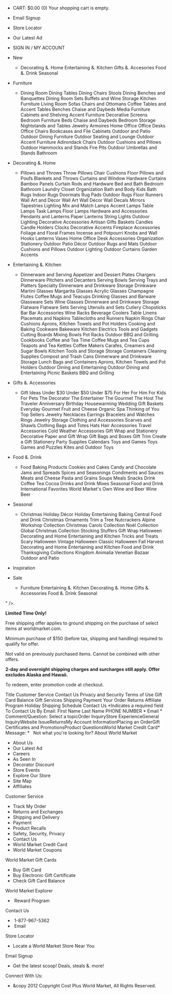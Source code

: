 *   CART: $0.00 (0) Your shopping cart is empty.
*   Email Signup
*   Store Locator
*   Our Latest Ad
*   SIGN IN / MY ACCOUNT

*   New
    *   Decorating &. Home Entertaining &. Kitchen Gifts &. Accesories Food &. Drink Seasonal
*   Furniture
    *   Dining Room Dining Tables Dining Chairs Stools Dining Benches and Banquettes Dining Room Sets Buffets and Wine Storage Kitchen Furniture Living Room Sofas Chairs and Ottomans Coffee Tables and Accent Tables Benches Chaise and Daybeds Media Furniture Cabinets and Shelving Accent Furniture Decorative Screens Bedroom Furniture Beds Chaise and Daybeds Bedroom Storage Nightstands and Tables Jewelry Armoires Home Office Office Desks Office Chairs Bookcases and File Cabinets Outdoor and Patio Outdoor Dining Furniture Outdoor Seating and Lounge Outdoor Accent Furniture Adirondack Chairs Outdoor Cushions and Pillows Outdoor Hammocks and Stands Fire Pits Outdoor Umbrellas and Stands Bathroom
*   Decorating &. Home
    *   Pillows and Throws Throw Pillows Chair Cushions Floor Pillows and Poufs Blankets and Throws Curtains and Window Hardware Curtains Bamboo Panels Curtain Rods and Hardware Bed and Bath Bedroom Bathroom Laundry Closet Organization Bath and Body Kids Bath Rugs Indoor Rugs Doormats Rug Pads Outdoor Rugs Floor Runners Wall Art and Décor Wall Art Wall Décor Wall Decals Mirrors Tapestries Lighting Mix and Match Lamps Accent Lamps Table Lamps Task Lamps Floor Lamps Hardware and Accessories Pendants and Lanterns Paper Lanterns String Lights Outdoor Lighting Decorative Accessories Artisan Gifts Baskets Candles Candle Holders Clocks Decorative Accents Fireplace Accessories Foliage and Floral Frames Incense and Potpourri Knobs and Wall Hooks Lanterns Vases Home Office Desk Accessories Organization Stationery Outdoor Patio Décor Outdoor Rugs and Mats Outdoor Cushions and Pillows Outdoor Lighting Outdoor Curtains Garden Accents
*   Entertaining &. Kitchen
    *   Dinnerware and Serving Appetizer and Dessert Plates Chargers Dinnerware Pitchers and Decanters Serving Bowls Serving Trays and Platters Specialty Dinnerware and Drinkware Storage Drinkware Martini Glasses Margarita Glasses Acrylic Glasses Champagne Flutes Coffee Mugs and Teacups Drinking Glasses and Barware Glassware Sets Wine Glasses Dinnerware and Drinkware Storage Flatware Flatware Sets Serving Utensils and Sets Cutlery Chopsticks Bar Bar Accessories Wine Racks Beverage Coolers Table Linens Placemats and Napkins Tablecloths and Runners Napkin Rings Chair Cushions Aprons, Kitchen Towels and Pot Holders Cooking and Baking Cookware Bakeware Kitchen Electrics Tools and Gadgets Cutting Boards Mixing Bowls Pot Racks Outdoor BBQ and Grilling Cookbooks Coffee and Tea Time Coffee Mugs and Tea Cups Teapots and Tea Kettles Coffee Makers Carafes, Creamers and Sugar Bowls Kitchen Tools and Storage Storage Containers Cleaning Supplies Compost and Trash Cans Dinnerware and Drinkware Storage Lunch Bags and Containers Aprons, Kitchen Towels and Pot Holders Outdoor Dining and Entertaining Outdoor Dining and Entertaining Picnic Baskets BBQ and Grilling
*   Gifts &. Accessories
    *   Gift Ideas Under $30 Under $50 Under $75 For Her For Him For Kids For Pets The Decorator The Entertainer The Gourmet The Host The Traveler Anniversary Birthday Housewarming Wedding Gift Baskets Everyday Gourmet Fruit and Cheese Organic Spa Thinking of You Top Sellers Jewelry Necklaces Earrings Bracelets and Watches Rings Jewelry Storage Clothing and Accessories Scarves and Shawls Clothing Bags and Totes Hats Hair Accessories Travel Accessories Cold Weather Accessories Gift Wrap and Stationery Decorative Paper and Gift Wrap Gift Bags and Boxes Gift Trim Create a Gift Stationery Party Supplies Calendars Toys and Games Toys Games and Puzzles Kites and Outdoor Toys
*   Food &. Drink
    *   Food Baking Products Cookies and Cakes Candy and Chocolate Jams and Spreads Spices and Seasonings Condiments and Sauces Meats and Cheese Pasta and Grains Soups Meals Snacks Drink Coffee Tea Cocoa Drinks and Drink Mixes Seasonal Food and Drink International Favorites World Market's Own Wine and Beer Wine Beer
*   Seasonal
    *   Christmas Holiday Décor Holiday Entertaining Baking Central Food and Drink Christmas Ornaments Trim a Tree Nutcrackers Alpine Workshop Collection Christmas Carols Collection Noël Collection Global Christmas Collection Stocking Stuffers Gift Wrap Halloween Decorating and Home Entertaining and Kitchen Tricks and Treats Scary Halloween Vintage Halloween Classic Halloween Fall Harvest Decorating and Home Entertaining and Kitchen Food and Drink Thanksgiving Collections Kingdom Animalia Venetian Bazaar Outdoor and Patio
*   Inspiration
*   Sale
    *   Furniture Entertaining &. Kitchen Decorating &. Home Gifts &. Accessories Food &. Drink Seasonal

" />.

**Limited Time Only!**

Free shipping offer applies to ground shipping on the purchase of select items at worldmarket.com.

Minimum purchase of $150 (before tax, shipping and handling) required to qualify for offer.

Not valid on previously purchased items. Cannot be combined with other offers.

**2-day and overnight shipping charges and surcharges still apply. Offer excludes Alaska and Hawaii.**

To redeem, enter promotion code at checkout.

Title Customer Service Contact Us Privacy and Security Terms of Use Gift Card Balance Gift Services Shipping Payment Your Order Returns Affiliate Program Holiday Shipping Schedule Contact Us \*Indicates a required field To Contact Us By Email: First Name Last Name PHONE NUMBER \* Email \* Comment/Question: Select a topicOrder InquiryStore ExperienceGeneral InquiryWebsite IssueReturnsMy Account InformationPlacing an OrderGift Certificates and PromotionsProduct QuestionsWorld Market Credit Card\* Message: \*   Not what you're looking for? About World Market

*   About Us
*   Our Latest Ad
*   Careers
*   As Seen In
*   Decorator Discount
*   Store Events
*   Explore Our Store
*   Site Map
*   Affiliates

Customer Service

*   Track My Order
*   Returns and Exchanges
*   Shipping and Delivery
*   Payment
*   Product Recalls
*   Safety, Security, Privacy
*   Contact Us
*   World Market Credit Card
*   World Market Coupons

World Market Gift Cards

*   Buy Gift Card
*   Buy Electronic Gift Certificate
*   Check Gift Card Balance

World Market Explorer

*    Reward Program

Contact Us

*    1-877-967-5362
*    Email

  
Store Locator

*   Locate a World Market Store Near You  
    

Email Signup

*   Get the latest scoop! Deals, steals &. more!

Connect With Us:

*   &copy 2012 Copyright Cost Plus World Market, All Rights Reserved.